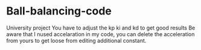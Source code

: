 # Ball-balancing-code
University project
You have to adjust the kp ki and kd to get good results 
Be aware that I nused accelaration in my code, you can delete the acceleration from yours to get loose from editing additional constant.
